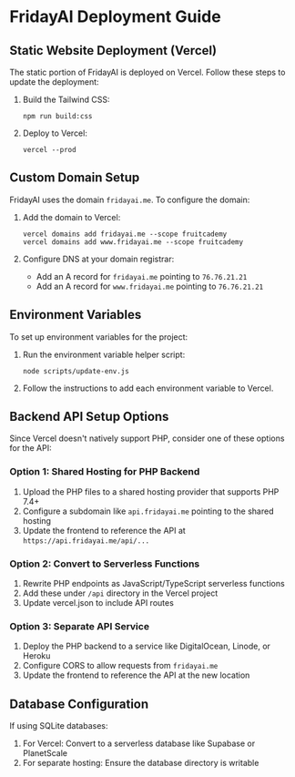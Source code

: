 # FridayAI Deployment Guide

## Static Website Deployment (Vercel)

The static portion of FridayAI is deployed on Vercel. Follow these steps to update the deployment:

1. Build the Tailwind CSS:
   ```
   npm run build:css
   ```

2. Deploy to Vercel:
   ```
   vercel --prod
   ```

## Custom Domain Setup

FridayAI uses the domain `fridayai.me`. To configure the domain:

1. Add the domain to Vercel:
   ```
   vercel domains add fridayai.me --scope fruitcademy
   vercel domains add www.fridayai.me --scope fruitcademy
   ```

2. Configure DNS at your domain registrar:
   - Add an A record for `fridayai.me` pointing to `76.76.21.21`
   - Add an A record for `www.fridayai.me` pointing to `76.76.21.21`

## Environment Variables

To set up environment variables for the project:

1. Run the environment variable helper script:
   ```
   node scripts/update-env.js
   ```

2. Follow the instructions to add each environment variable to Vercel.

## Backend API Setup Options

Since Vercel doesn't natively support PHP, consider one of these options for the API:

### Option 1: Shared Hosting for PHP Backend
1. Upload the PHP files to a shared hosting provider that supports PHP 7.4+
2. Configure a subdomain like `api.fridayai.me` pointing to the shared hosting
3. Update the frontend to reference the API at `https://api.fridayai.me/api/...`

### Option 2: Convert to Serverless Functions
1. Rewrite PHP endpoints as JavaScript/TypeScript serverless functions
2. Add these under `/api` directory in the Vercel project
3. Update vercel.json to include API routes

### Option 3: Separate API Service
1. Deploy the PHP backend to a service like DigitalOcean, Linode, or Heroku
2. Configure CORS to allow requests from `fridayai.me`
3. Update the frontend to reference the API at the new location

## Database Configuration

If using SQLite databases:
1. For Vercel: Convert to a serverless database like Supabase or PlanetScale
2. For separate hosting: Ensure the database directory is writable
